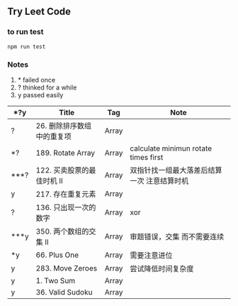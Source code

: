 ## Try Leet Code

### to run test
```
npm run test
```

### Notes
1. \* failed once
2. ? thinked for a while
3. y passed easily

| *?y | Title | Tag | Note |
| --- | --------- | ---- | --------- |
| ? | 26. 删除排序数组中的重复项 | Array |
| *? | 189. Rotate Array | Array | calculate minimun rotate times first |
| ***? | 122. 买卖股票的最佳时机 II | Array | 双指针找一组最大落差后结算一次 注意结算时机 |
| y | 217. 存在重复元素 | Array |
| ? | 136. 只出现一次的数字 | Array | xor
| ***y | 350. 两个数组的交集 II | Array | 审题错误，交集 而不需要连续
| *y | 66. Plus One | Array | 需要注意进位
| y | 283. Move Zeroes | Array | 尝试降低时间复杂度
| y | 1. Two Sum | Array | 
| y | 36. Valid Sudoku | Array | 


